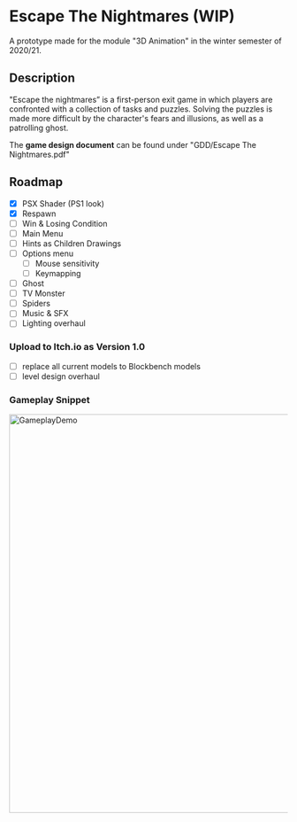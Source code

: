 # Escape The Nightmares (WIP)
A prototype made for the module "3D Animation" in the winter semester of 2020/21. 

## Description
"Escape the nightmares” is a first-person exit game in which players are confronted with a collection of tasks and puzzles. Solving the puzzles is made more difficult by the character's fears and illusions, as well as a patrolling ghost.

The **game design document** can be found under "GDD/Escape The Nightmares.pdf"

## Roadmap
- [x] PSX Shader (PS1 look)
- [x] Respawn
- [ ] Win & Losing Condition
- [ ] Main Menu
- [ ] Hints as Children Drawings
- [ ] Options menu
  - [ ] Mouse sensitivity
  - [ ] Keymapping
- [ ] Ghost
- [ ] TV Monster
- [ ] Spiders
- [ ] Music & SFX
- [ ] Lighting overhaul
      
### Upload to Itch.io as Version 1.0

- [ ] replace all current models to Blockbench models
- [ ] level design overhaul

### Gameplay Snippet

<img src="Assets/Art/PICs&GIFs/nightmaresdemo.gif" alt="GameplayDemo" width="720"/>

